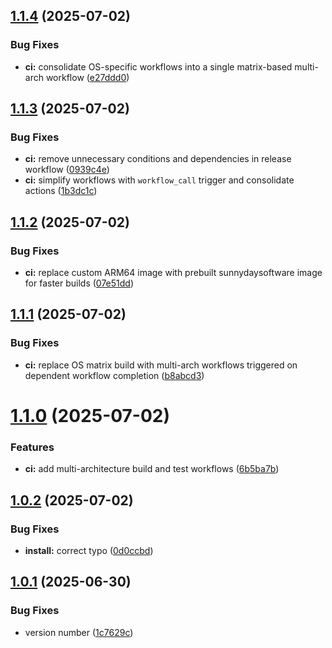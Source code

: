 ## [1.1.4](https://github.com/Sunnyday-Software/docker-project-manager/compare/v1.1.3...v1.1.4) (2025-07-02)


### Bug Fixes

* **ci:** consolidate OS-specific workflows into a single matrix-based multi-arch workflow ([e27ddd0](https://github.com/Sunnyday-Software/docker-project-manager/commit/e27ddd02469e90872dedb8226e8a1c6809fad0a2))

## [1.1.3](https://github.com/Sunnyday-Software/docker-project-manager/compare/v1.1.2...v1.1.3) (2025-07-02)


### Bug Fixes

* **ci:** remove unnecessary conditions and dependencies in release workflow ([0939c4e](https://github.com/Sunnyday-Software/docker-project-manager/commit/0939c4ec64d36bad356b0840328cba33c983371e))
* **ci:** simplify workflows with `workflow_call` trigger and consolidate actions ([1b3dc1c](https://github.com/Sunnyday-Software/docker-project-manager/commit/1b3dc1c51a3b8b00b8a2dd202c2552e1ab87fcb2))

## [1.1.2](https://github.com/Sunnyday-Software/docker-project-manager/compare/v1.1.1...v1.1.2) (2025-07-02)


### Bug Fixes

* **ci:** replace custom ARM64 image with prebuilt sunnydaysoftware image for faster builds ([07e51dd](https://github.com/Sunnyday-Software/docker-project-manager/commit/07e51dd2f6d20fef0b5c649fc01a3af435c425dc))

## [1.1.1](https://github.com/Sunnyday-Software/docker-project-manager/compare/v1.1.0...v1.1.1) (2025-07-02)


### Bug Fixes

* **ci:** replace OS matrix build with multi-arch workflows triggered on dependent workflow completion ([b8abcd3](https://github.com/Sunnyday-Software/docker-project-manager/commit/b8abcd35456510027504a393697530b056b88c39))

# [1.1.0](https://github.com/Sunnyday-Software/docker-project-manager/compare/v1.0.2...v1.1.0) (2025-07-02)


### Features

* **ci:** add multi-architecture build and test workflows ([6b5ba7b](https://github.com/Sunnyday-Software/docker-project-manager/commit/6b5ba7b3f6d55b4520f4ea697118979023f3fff6))

## [1.0.2](https://github.com/Sunnyday-Software/docker-project-manager/compare/v1.0.1...v1.0.2) (2025-07-02)


### Bug Fixes

* **install:** correct typo ([0d0ccbd](https://github.com/Sunnyday-Software/docker-project-manager/commit/0d0ccbddba2b8203621377f62bcceb2fd9737854))

## [1.0.1](https://github.com/Sunnyday-Software/docker-project-manager/compare/v1.0.0...v1.0.1) (2025-06-30)


### Bug Fixes

* version number ([1c7629c](https://github.com/Sunnyday-Software/docker-project-manager/commit/1c7629c14dd025785a43fab52eeb443f8c9b3051))
